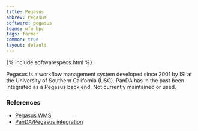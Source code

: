```yaml
---
title: Pegasus
abbrev: Pegasus
software: pegasus
teams: wfm hpc
tags: former
common: true
layout: default
---
```


{% include softwarespecs.html %}

Pegasus is a workflow management system developed since 2001 by ISI at the University of Southern California (USC). PanDA has in the past been integrated as a Pegasus back end. Not currently maintained or used.

### References

- [Pegasus WMS](https://pegasus.isi.edu/)
- [PanDA/Pegasus integration](https://github.com/pavlo-svirin/PanDA-scripts/tree/master/pegasus)
